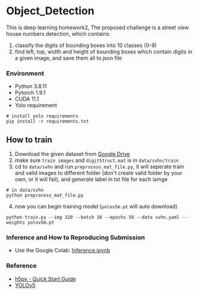 # Object_Detection
This is deep learning homework2, The proposed challenge is a street view house numbers detection, which contains:
1. classify the digits of bounding boxes into 10 classes (0-9)
2. find left, top, width and height of bounding boxes which contain digits in a given image, and save them all to json file

### Environment
- Python 3.8.11
- Pytorch 1.9.1
- CUDA 11.1
- Yolo requirement
```
# install yolo requirements
pip install -r requirements.txt
```
## How to train
1. Download the given dataset from [Google Drive](https://drive.google.com/drive/folders/1aRWnNvirWHXXXpPPfcWlHQuzGJdXagoc)
2. make sure `train images` and `digitStruct.mat` is in `data/svhn/train`
3. cd to `data/svhn` and run `preprocess_mat_file.py`, it will seperate train and valid images to different folder (don't create valid folder by your own, or it will fail), and generate label in txt file for each iamge
```
# in data/svhn
python preprocess_mat_file.py
```
4. now you can begin training model (`yolov5m.pt` will auto download)
```
python train.py --img 320 --batch 16 --epochs 50 --data svhn.yaml --weights yolov5m.pt
```
### Inference and How to Reproducing Submission
- Use the Google Colab: [Inference.ipynb](https://colab.research.google.com/drive/1Cq_vvYy0fz8icnJDvjqlIRcaNPIy0VHW?usp=sharing)

### Reference
- [h5py - Quick Start Guide](https://docs.h5py.org/en/stable/quick.html)
- [YOLOv5](https://github.com/ultralytics/yolov5)